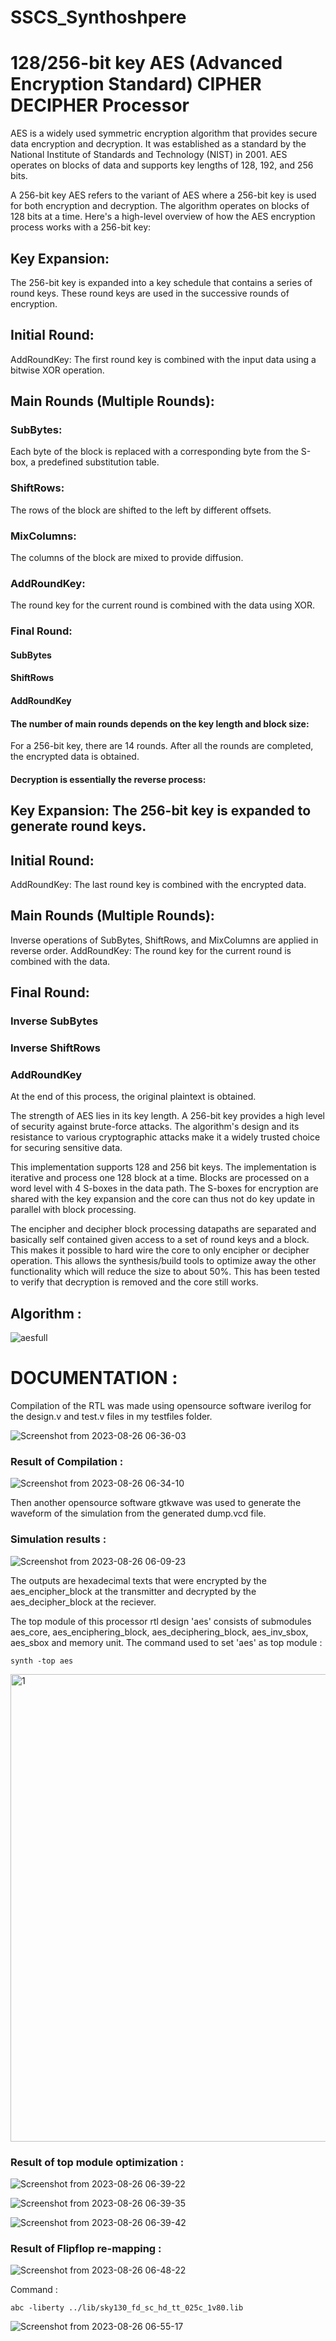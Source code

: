 # SSCS_Synthoshpere

# 128/256-bit key AES (Advanced Encryption Standard) CIPHER DECIPHER Processor

AES is a widely used symmetric encryption algorithm that provides secure data encryption and decryption. It was established as a standard by the National Institute of Standards and Technology (NIST) in 2001. AES operates on blocks of data and supports key lengths of 128, 192, and 256 bits.

A 256-bit key AES refers to the variant of AES where a 256-bit key is used for both encryption and decryption. The algorithm operates on blocks of 128 bits at a time. Here's a high-level overview of how the AES encryption process works with a 256-bit key:

## Key Expansion: 
The 256-bit key is expanded into a key schedule that contains a series of round keys. These round keys are used in the successive rounds of encryption.

## Initial Round: 
AddRoundKey: The first round key is combined with the input data using a bitwise XOR operation.

## Main Rounds (Multiple Rounds):

### SubBytes: 
Each byte of the block is replaced with a corresponding byte from the S-box, a predefined substitution table.
### ShiftRows: 
The rows of the block are shifted to the left by different offsets.
### MixColumns: 
The columns of the block are mixed to provide diffusion.
### AddRoundKey: 
The round key for the current round is combined with the data using XOR.
### Final Round:

#### SubBytes
#### ShiftRows
#### AddRoundKey
#### The number of main rounds depends on the key length and block size:

For a 256-bit key, there are 14 rounds.
After all the rounds are completed, the encrypted data is obtained.

#### Decryption is essentially the reverse process:

## Key Expansion: The 256-bit key is expanded to generate round keys.

## Initial Round:
AddRoundKey: The last round key is combined with the encrypted data.

## Main Rounds (Multiple Rounds):

Inverse operations of SubBytes, ShiftRows, and MixColumns are applied in reverse order.
AddRoundKey: The round key for the current round is combined with the data.

## Final Round:

### Inverse SubBytes
### Inverse ShiftRows
### AddRoundKey
At the end of this process, the original plaintext is obtained.

The strength of AES lies in its key length. A 256-bit key provides a high level of security against brute-force attacks. The algorithm's design and its resistance to various cryptographic attacks make it a widely trusted choice for securing sensitive data.

This implementation supports 128 and 256 bit keys. The implementation is iterative and process one 128 block at a time. Blocks are processed on a word level with 4 S-boxes in the data path. The S-boxes for encryption are shared with the key expansion and the core can thus not do key update in parallel with block processing.

The encipher and decipher block processing datapaths are separated and basically self contained given access to a set of round keys and a block. This makes it possible to hard wire the core to only encipher or decipher operation. This allows the synthesis/build tools to optimize away the other functionality which will reduce the size to about 50%. This has been tested to verify that decryption is removed and the core still works.

## Algorithm :

![aesfull](https://github.com/pratheekgg/SSCS_Synthoshpere/assets/121636887/eb92a760-667c-4923-a462-242fb1261320)


# DOCUMENTATION :

Compilation of the RTL was made using opensource software iverilog for the design.v and test.v files in my testfiles folder.

![Screenshot from 2023-08-26 06-36-03](https://github.com/pratheekgg/SSCS_Synthoshpere/assets/121636887/8f43a6b4-b4fd-48fa-a277-d01bfaa93266)

### Result of Compilation :

![Screenshot from 2023-08-26 06-34-10](https://github.com/pratheekgg/SSCS_Synthoshpere/assets/121636887/da7969aa-a583-450f-bdc8-b40928e7d2d4)

Then another opensource software gtkwave was used to generate the waveform of the simulation from the generated dump.vcd file.

### Simulation results :

![Screenshot from 2023-08-26 06-09-23](https://github.com/pratheekgg/SSCS_Synthoshpere/assets/121636887/9daf277b-fbc8-4e57-a17b-456c32ec1768)

The outputs are hexadecimal texts that were encrypted by the aes_encipher_block at the transmitter and decrypted by the aes_decipher_block at the reciever.

The top module of this processor rtl design 'aes' consists of submodules aes_core, aes_enciphering_block, aes_deciphering_block, aes_inv_sbox, aes_sbox and memory unit.
The command used to set 'aes' as top module :

```
synth -top aes
```
<img width="748" alt="1" src="https://github.com/pratheekgg/SSCS_Synthoshpere/assets/121636887/972d2691-92b0-40c1-87cf-337d85f4ef48">

### Result of top module optimization : 

![Screenshot from 2023-08-26 06-39-22](https://github.com/pratheekgg/SSCS_Synthoshpere/assets/121636887/9d349d99-c1dd-4a47-b3e5-bce370092c9d)

![Screenshot from 2023-08-26 06-39-35](https://github.com/pratheekgg/SSCS_Synthoshpere/assets/121636887/76eebbdc-1db4-4770-aaee-a182e7ff853e)

![Screenshot from 2023-08-26 06-39-42](https://github.com/pratheekgg/SSCS_Synthoshpere/assets/121636887/39b0a093-eb83-40b5-99b6-19a41ebd90bc)

### Result of Flipflop re-mapping :

![Screenshot from 2023-08-26 06-48-22](https://github.com/pratheekgg/SSCS_Synthoshpere/assets/121636887/48ca6386-2b51-46f1-885f-8007944bc246)


Command : 
```
abc -liberty ../lib/sky130_fd_sc_hd_tt_025c_1v80.lib
```

![Screenshot from 2023-08-26 06-55-17](https://github.com/pratheekgg/SSCS_Synthoshpere/assets/121636887/e4db9e5a-e0af-41e7-a2a8-0a197bd4a25b)









